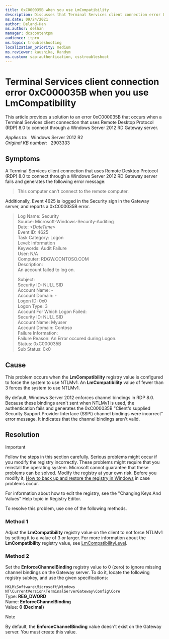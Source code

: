 ```yaml
---
title: 0xC000035B when you use LmCompatibility
description: Discusses that Terminal Services client connection error 0xC000035B is logged when you use LmCompatibility for a connection through a Windows Server 2012 RD Gateway server.
ms.date: 09/24/2021
author: Deland-Han
ms.author: delhan
manager: dcscontentpm
audience: itpro
ms.topic: troubleshooting
localization_priority: medium
ms.reviewer: kaushika, Randym
ms.custom: sap:authentication, csstroubleshoot
---
```

# Terminal Services client connection error 0xC000035B when you use LmCompatibility

This article provides a solution to an error 0xC000035B that occurs when a Terminal Services client connection that uses Remote Desktop Protocol (RDP) 8.0 to connect through a Windows Server 2012 RD Gateway server.

_Applies to:_ &nbsp; Windows Server 2012 R2  
_Original KB number:_ &nbsp; 2903333

## Symptoms

A Terminal Services client connection that uses Remote Desktop Protocol (RDP) 8.0 to connect through a Windows Server 2012 RD Gateway server fails and generates the following error message:

> This computer can't connect to the remote computer.

Additionally, Event 4625 is logged in the Security sign in the Gateway server, and reports a 0xC000035B error.

> Log Name: Security  
Source: Microsoft-Windows-Security-Auditing  
Date: *\<DateTime>*  
Event ID: 4625  
Task Category: Logon  
Level: Information  
Keywords: Audit Failure  
User: N/A  
Computer: RDGW.CONTOSO.COM  
Description:  
An account failed to log on.
>
> Subject:  
Security ID: NULL SID  
Account Name: -  
Account Domain: -  
Logon ID: 0x0  
Logon Type: 3  
Account For Which Logon Failed:  
Security ID: NULL SID  
Account Name: Myuser  
Account Domain: Contoso  
Failure Information:  
Failure Reason: An Error occured during Logon.  
Status: 0xC000035B  
Sub Status: 0x0

## Cause

This problem occurs when the **LmCompatibility** registry value is configured to force the system to use NTLMv1. An **LmCompatibility** value of fewer than 3 forces the system to use NTLMv1.

By default, Windows Server 2012 enforces channel bindings in RDP 8.0. Because these bindings aren't sent when NTLMv1 is used, the authentication fails and generates the 0xC000035B "Client's supplied Security Support Provider Interface (SSPI) channel bindings were incorrect" error message. It indicates that the channel bindings aren't valid.

## Resolution

> [!IMPORTANT]
> Follow the steps in this section carefully. Serious problems might occur if you modify the registry incorrectly. These problems might require that you reinstall the operating system. Microsoft cannot guarantee that these problems can be solved. Modify the registry at your own risk. Before you modify it, [How to back up and restore the registry in Windows](https://support.microsoft.com/help/322756) in case problems occur.

For information about how to edit the registry, see the "Changing Keys And Values" Help topic in Registry Editor.

To resolve this problem, use one of the following methods.

### Method 1

Adjust the **LmCompatibility** registry value on the client to not force NTLMv1 by setting it to a value of 3 or larger. For more information about the **LmCompatibility** registry value, see [LmCompatibilityLevel](/previous-versions/windows/it-pro/windows-2000-server/cc960646(v=technet.10)).

### Method 2

Set the **EnforceChannelBinding** registry value to 0 (zero) to ignore missing channel bindings on the Gateway server. To do it, locate the following registry subkey, and use the given specifications:

`HKLM\Software\Microsoft\Windows NT\CurrentVersion\TerminalServerGateway\Config\Core`  
Type: **REG_DWORD**  
Name: **EnforceChannelBinding**  
Value: **0 (Decimal)**

> [!NOTE]
> By default, the **EnforceChannelBinding** value doesn't exist on the Gateway server. You must create this value.
